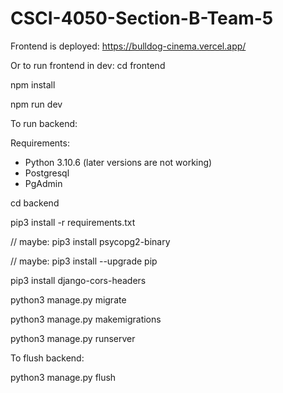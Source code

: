 # CSCI-4050-Section-B-Team-5

Frontend is deployed: https://bulldog-cinema.vercel.app/

Or to run frontend in dev:
cd frontend

npm install

npm run dev

To run backend:

Requirements:
- Python 3.10.6 (later versions are not working)
- Postgresql
- PgAdmin

cd backend

pip3 install -r requirements.txt

// maybe: pip3 install psycopg2-binary

// maybe: pip3 install --upgrade pip

pip3 install django-cors-headers

python3 manage.py migrate

python3 manage.py makemigrations

python3 manage.py runserver

To flush backend:

python3 manage.py flush
